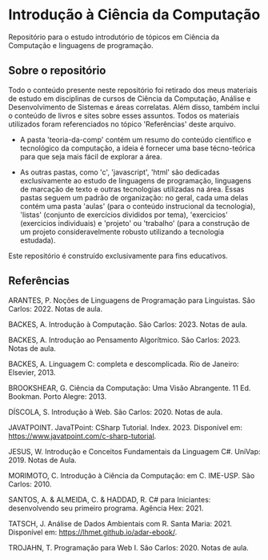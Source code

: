 # Introdução à Ciência da Computação

Repositório para o estudo introdutório de tópicos em Ciência da Computação e linguagens de programação.

## Sobre o repositório

Todo o conteúdo presente neste repositório foi retirado dos meus materiais de estudo em disciplinas de cursos de Ciência da Computação, Análise e Desenvolvimento de Sistemas e áreas correlatas. Além disso, também inclui o conteúdo de livros e sites sobre esses assuntos. Todos os materiais utilizados foram referenciados no tópico 'Referências' deste arquivo.

- A pasta 'teoria-da-comp' contém um resumo do conteúdo científico e tecnológico da computação, a ideia é fornecer uma base técno-teórica para que seja mais fácil de explorar a área.

- As outras pastas, como 'c', 'javascript', 'html' são dedicadas exclusivamente ao estudo de linguagens de programação, linguagens de marcação de texto e outras tecnologias utilizadas na área. Essas pastas seguem um padrão de organização: no geral, cada uma delas contém uma pasta 'aulas' (para o conteúdo instrucional da tecnologia), 'listas' (conjunto de exercícios divididos por tema), 'exercicios' (exercicios individuais) e 'projeto' ou 'trabalho' (para a construção de um projeto consideravelmente robusto utilizando a tecnologia estudada).

Este repositório é construído exclusivamente para fins educativos.

## Referências

ARANTES, P. Noções de Linguagens de Programação para Linguistas. São Carlos: 2022. Notas de aula.

BACKES, A. Introdução à Computação. São Carlos: 2023. Notas de aula.

BACKES, A. Introdução ao Pensamento Algorítmico. São Carlos: 2023. Notas de aula.

BACKES, A. Linguagem C: completa e descomplicada. Rio de Janeiro: Elsevier, 2013.

BROOKSHEAR, G. Ciência da Computação: Uma Visão Abrangente. 11 Ed. Bookman. Porto Alegre: 2013.

DÍSCOLA, S. Introdução à Web. São Carlos: 2020. Notas de aula.

JAVATPOINT. JavaTPoint: CSharp Tutorial. Index. 2023. Disponível em: https://www.javatpoint.com/c-sharp-tutorial.

JESUS, W. Introdução e Conceitos Fundamentais da Linguagem C#. UniVap: 2019. Notas de Aula.

MORIMOTO, C. Introdução à Ciência da Computação: em C. IME-USP. São Carlos: 2010.

SANTOS, A. & ALMEIDA, C. & HADDAD, R. C# para Iniciantes: desenvolvendo seu primeiro programa. Agência Hex: 2021.

TATSCH, J. Análise de Dados Ambientais com R. Santa Maria: 2021. Disponível em: https://lhmet.github.io/adar-ebook/.

TROJAHN, T. Programação para Web I. São Carlos: 2020. Notas de aula.

